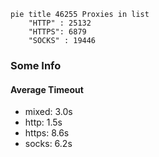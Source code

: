 
```mermaid
pie title 46255 Proxies in list
    "HTTP" : 25132
    "HTTPS": 6879
    "SOCKS" : 19446
```

### Some Info
#### Average Timeout

- mixed: 3.0s
- http: 1.5s
- https: 8.6s
- socks: 6.2s